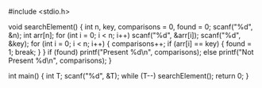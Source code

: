 #include <stdio.h>

void searchElement() {
    int n, key, comparisons = 0, found = 0;
    scanf("%d", &n);
    int arr[n];
    for (int i = 0; i < n; i++) scanf("%d", &arr[i]);
    scanf("%d", &key);
    for (int i = 0; i < n; i++) {
        comparisons++;
        if (arr[i] == key) {
            found = 1;
            break;
        }
    }
    if (found) printf("Present %d\n", comparisons);
    else printf("Not Present %d\n", comparisons);
}

int main() {
    int T;
    scanf("%d", &T);
    while (T--) searchElement();
    return 0;
}
